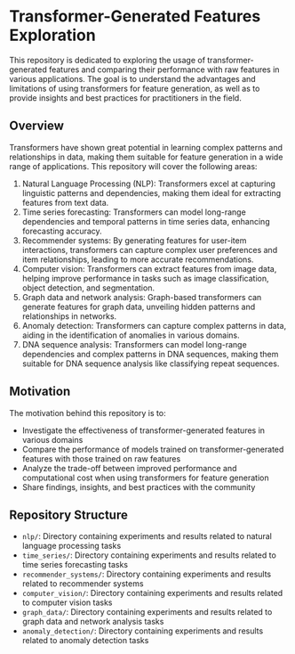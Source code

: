# Transformer-Generated Features Exploration

This repository is dedicated to exploring the usage of transformer-generated features and comparing their performance with raw features in various applications. The goal is to understand the advantages and limitations of using transformers for feature generation, as well as to provide insights and best practices for practitioners in the field.

## Overview

Transformers have shown great potential in learning complex patterns and relationships in data, making them suitable for feature generation in a wide range of applications. This repository will cover the following areas:

1. Natural Language Processing (NLP): Transformers excel at capturing linguistic patterns and dependencies, making them ideal for extracting features from text data.
2. Time series forecasting: Transformers can model long-range dependencies and temporal patterns in time series data, enhancing forecasting accuracy.
3. Recommender systems: By generating features for user-item interactions, transformers can capture complex user preferences and item relationships, leading to more accurate recommendations.
4. Computer vision: Transformers can extract features from image data, helping improve performance in tasks such as image classification, object detection, and segmentation.
5. Graph data and network analysis: Graph-based transformers can generate features for graph data, unveiling hidden patterns and relationships in networks.
6. Anomaly detection: Transformers can capture complex patterns in data, aiding in the identification of anomalies in various domains.
7. DNA sequence analysis: Transformers can model long-range dependencies and complex patterns in DNA sequences, making them suitable for DNA sequence analysis like classifying repeat sequences.

## Motivation

The motivation behind this repository is to:

- Investigate the effectiveness of transformer-generated features in various domains
- Compare the performance of models trained on transformer-generated features with those trained on raw features
- Analyze the trade-off between improved performance and computational cost when using transformers for feature generation
- Share findings, insights, and best practices with the community

## Repository Structure

- `nlp/`: Directory containing experiments and results related to natural language processing tasks
- `time_series/`: Directory containing experiments and results related to time series forecasting tasks
- `recommender_systems/`: Directory containing experiments and results related to recommender systems
- `computer_vision/`: Directory containing experiments and results related to computer vision tasks
- `graph_data/`: Directory containing experiments and results related to graph data and network analysis tasks
- `anomaly_detection/`: Directory containing experiments and results related to anomaly detection tasks
